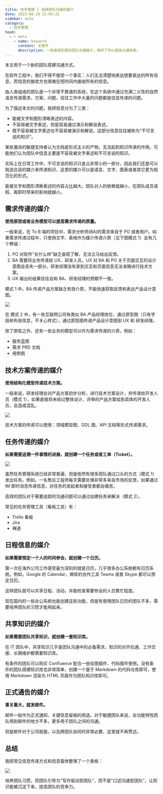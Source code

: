 ```yaml
---
title: 技术管理 | 选择团队沟通的媒介
date: 2023-08-29 22:04:32
sidebar: auto
category: 
  - 技术管理
head:
  - - meta
    - name: keyword
      content: 关键字
      description: 一些值得实践的团队沟通媒介，用好了可以提高沟通效率。
---
```


本文用于一个新的团队搭建沟通方式。

在软件工程中，我们不得不接受一个事实：人们无法清楚地表达想要表达的所有信息，而信息的接收方也很难在短时间内接收所有的信息。

由人类组成的团队是一个非常不靠谱的系统，在这个系统中通过充满二义性的自然语言传递需求、方案、问题，往往工作中大量的问题都是信息传递的问题。

为了描述本文的问题，我把信息分为了三类：

- 能被文字和图形清晰表述的内容。
- 不容易被文字表述，但是容易通过演示和解说表述。
- 既不容易被文字表述也不容易被演示和解说，这部分信息往往被称为"不可言说的知识"。

某些激进的敏捷支持者认为文档是形式主义的产物，无法起到知识传递的作用。可能他们认为团队中信息主要是不容易被文字表述和不可言说的知识。

实际上在日常工作中，不可言说的知识只是占非常小的一部分，因此我们还是可以挑选合适的媒介来传递知识，这里的媒介可以是语言、文字、图表或者其它更为规范化的形式。

能被文字和图形清晰表述的内容占比越大，团队对人的依赖就越小，在团队成员请假、离职时带来的影响就越小。

## 需求传递的媒介

**使用原型或者业务模型可以提高需求传递的质量。**

一般来说，在 To B 端的项目中，需求分析师(BA)的需求来自于 PO 或者用户。如果需求传递过程中，只使用文字、表格作为媒介传递介质（见下图模式 1）会有几个弊端：

1. PO 对软件"长什么样"缺乏直观了解，无法立马给出反馈。
2. BA 需要将业务传递给 UX、研发人员，UX 对 BA 和 PO 关于页面交互的设计意图会丢失一部分，研发经理没有拿到交互和页面信息无法准确进行技术方案。
3. UX 输出的结果往往会和 BA、研发经理的预期不一致。

模式 1 中，BA 传递产品方案缺乏有效介质，不能快速获取反馈和表达产品设计意图。

![](./team-communication-medium/product-medium.png)

在 模式 2 中，有一些互联网公司有类似 BA 产品经理岗位，通过原型图（只有字段和布局信息，不关心样式），通过原型图传递产品设计意图到 UX 和 研发经理。

除了原型之外，还有一些业务的模型可以作为需求传递的介质，例如：

- 服务蓝图
- 需求 PRD 文档
- 用例图

## 技术方案传递的媒介 

**使用结构化模型传递技术方案。**

一般来说，研发经理会对产品方案初步分析，进行技术方案设计，并传递给开发人员（模式 1），如果直接将未经过整体设计、评审的产品方案给到具体的开发人员，会造成混乱。

![](./team-communication-medium/tech-solution-medium.png)

技术方案的传递可以使用：领域模型图、DDL 图、API 文档等形式传递需求。

## 任务传递的媒介

**如果需要追溯一件事情的进展，就创建一个任务或者工单（Ticket）。**

![](./team-communication-medium/task-medium.png)

虽然任务管理系统已经非常普遍，但是依然有很多团队通过口头的方式（模式 1）发出任务。例如，一名售后工程师每天需要处理非常多来自市场的反馈，如果通过 IM 即时消息传递信息，对任务的发起者和接受者都会痛苦。

高效的团队对于需要追踪的沟通问题可以通过创建任务来解决（模式 2）。

常见的任务管理工具（看板工具）有：

- Trello 看板
- Jira
- 禅道

## 日程信息的媒介

**如果需要预定一个人的时间参会，就创建一个日历。**

第一次在海外公司工作感受最为深刻的就是日历，几乎很多办公系统都有日历系统。例如，Google 的 Calendar，微软的协作工具 Teams 或者 Skype 都可以预定日历。

这样团队就可以共享日程、活动，并能检查需要参会的人员繁忙程度。

现在国内的一些办公系统也能创建这些功能，但是有使用团队日历的团队不多，需要培养团队的习惯才能用起来。

## 共享知识的媒介

**如果需要团队共享知识，就创建一套知识库。**

在 IT 团队中，共享知识几乎是团队沟通中的必备需求，知识的对齐拉通、工作交接、长期维护都需要知识库。

有条件的团队可以购买 Confluence 配合一些绘图插件、代码插件使用。没有条件的团队搭建知识库也非常简单，创建一个基于 Markdown 的代码仓库即可，使用 Markdown 渲染为 HTML 页面作为团队知识库即可。

## 正式通告的媒介

**事关重大，就发邮件。**

邮件一般作为正式通知、关键信息留痕的用途。对于敏捷团队来说，全功能特性团队用到邮件的地方不多，更多用于团队之间的沟通。

但是邮件对于公司层面，以及跨团队协同时非常必要，这里就不再赘述。

## 总结

我把常见信息传递方式和信息载体整理了一个表格：

![](./team-communication-medium/matrix.png)

培养团队习惯，将团队引导为"写作驱动型团队"，而不是"口述沟通型团队"，让知识能被沉淀下来，提高团队的竞争力。
